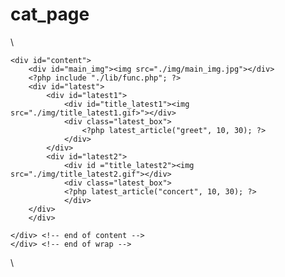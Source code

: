 # cat_page
\
 <?php
 session_start();
 ?>
 <!DOCTYPE html>
 <html>
 <head> 
 <meta charset="UTF-8">
 <link rel="stylesheet" type="text/css" href="./css/common.css">
 </head>

 <body>
 <div id="wrap">
    <div id="header">
        <?php include "./lib/top_login1.php"; ?>
    </div> <!-- end of header -->
    <div id="menu">
        <?php include "./lib/top_menu1.php"; ?>
    </div> <!-- end of menu --> 
 
    <div id="content">
        <div id="main_img"><img src="./img/main_img.jpg"></div>
        <?php include "./lib/func.php"; ?>
        <div id="latest">
            <div id="latest1">
                <div id="title_latest1"><img src="./img/title_latest1.gif>"></div>
                <div class="latest_box">
                    <?php latest_article("greet", 10, 30); ?>
                </div>
            </div>
            <div id="latest2">
                <div id ="title_latest2"><img src="./img/title_latest2.gif"></div>
                <div class="latest_box">
                <?php latest_article("concert", 10, 30); ?>
                </div>
        </div>
        </div>

    </div> <!-- end of content -->
    </div> <!-- end of wrap -->
 
 </body>
 </html>
\
